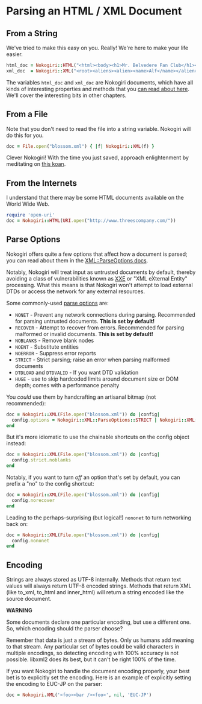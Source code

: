 # Parsing an HTML / XML Document

## From a String

We've tried to make this easy on you. Really! We're here to make your life easier.

```ruby
html_doc = Nokogiri::HTML("<html><body><h1>Mr. Belvedere Fan Club</h1></body></html>")
xml_doc  = Nokogiri::XML("<root><aliens><alien><name>Alf</name></alien></aliens></root>")
```

The variables `html_doc` and `xml_doc` are Nokogiri documents, which
have all kinds of interesting properties and methods that you [can
read about here][read-document]. We'll cover the interesting bits in other
chapters.

  [read-document]: https://nokogiri.org/rdoc/Nokogiri/XML/Document

## From a File

Note that you don't need to read the file into a string variable. Nokogiri will do this for you.

```ruby
doc = File.open("blossom.xml") { |f| Nokogiri::XML(f) }
```

Clever Nokogiri! With the time you just saved, approach enlightenment by meditating on [this koan][].

  [this koan]: http://twitter.com/rjw1/status/2741916767

## From the Internets

I understand that there may be some HTML documents available on the
World Wide Web.

```ruby
require 'open-uri'
doc = Nokogiri::HTML(URI.open("http://www.threescompany.com/"))
```

## Parse Options

Nokogiri offers quite a few options that affect how a document is
parsed; you can read about them in the [XML::ParseOptions docs][read-parse-options].

Notably, Nokogiri will treat input as untrusted documents by default, thereby avoiding a class of vulnerabilities known as [XXE][XXE] or "XML eXternal Entity" processing. What this means is that Nokogiri won't attempt to load external DTDs or access the network for any external resources.

Some commonly-used [parse options][read-parse-options] are:

  [read-parse-options]: https://nokogiri.org/rdoc/Nokogiri/XML/ParseOptions
  [XXE]: https://www.owasp.org/index.php/XML_External_Entity_(XXE)_Processing

* `NONET` - Prevent any network connections during parsing. Recommended for parsing untrusted documents. __This is set by default!__
* `RECOVER` - Attempt to recover from errors. Recommended for parsing malformed or invalid documents. __This is set by default!__
* `NOBLANKS` - Remove blank nodes
* `NOENT` - Substitute entities
* `NOERROR` - Suppress error reports
* `STRICT` - Strict parsing; raise an error when parsing malformed documents
* `DTDLOAD` and `DTDVALID` - If you want DTD validation
* `HUGE` - use to skip hardcoded limits around document size or DOM depth; comes with a performance penalty

You _could_ use them by handcrafting an artisanal bitmap (not recommended):

```ruby
doc = Nokogiri::XML(File.open("blossom.xml")) do |config|
  config.options = Nokogiri::XML::ParseOptions::STRICT | Nokogiri::XML::ParseOptions::NOBLANKS
end
```

But it's more idiomatic to use the chainable shortcuts on the config object instead:

```ruby
doc = Nokogiri::XML(File.open("blossom.xml")) do |config|
  config.strict.noblanks
end
```

Notably, if you want to turn _off_ an option that's set by default, you can prefix a "no" to the config shortcut:

```ruby
doc = Nokogiri::XML(File.open("blossom.xml")) do |config|
  config.norecover
end
```

Leading to the perhaps-surprising (but logical!) `nononet` to turn networking back on:

``` ruby
doc = Nokogiri::XML(File.open("blossom.xml")) do |config|
  config.nononet
end
```


## Encoding

Strings are always stored as UTF-8 internally.  Methods that return
text values will always return UTF-8 encoded strings.  Methods that
return XML (like to_xml, to_html and inner_html) will return a string
encoded like the source document.

**WARNING**

Some documents declare one particular encoding, but use a different
one. So, which encoding should the parser choose?

Remember that data is just a stream of bytes. Only us humans add
meaning to that stream. Any particular set of bytes could be valid
characters in multiple encodings, so detecting encoding with 100%
accuracy is not possible. libxml2 does its best, but it can't be right
100% of the time.

If you want Nokogiri to handle the document encoding properly, your
best bet is to explicitly set the encoding.  Here is an example of
explicitly setting the encoding to EUC-JP on the parser:

```ruby
doc = Nokogiri.XML('<foo><bar /><foo>', nil, 'EUC-JP')
```
